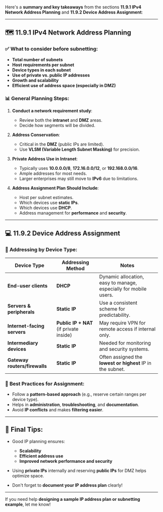 Here's a **summary and key takeaways** from the sections **11.9.1 IPv4 Network Address Planning** and **11.9.2 Device Address Assignment**:

---

## 🗺️ 11.9.1 IPv4 Network Address Planning

### ✅ **What to consider before subnetting:**

* **Total number of subnets**
* **Host requirements per subnet**
* **Device types in each subnet**
* **Use of private vs. public IP addresses**
* **Growth and scalability**
* **Efficient use of address space (especially in DMZ)**

### 📊 **General Planning Steps:**

1. **Conduct a network requirement study**:

   * Review both the **intranet** and **DMZ** areas.
   * Decide how segments will be divided.
2. **Address Conservation**:

   * Critical in the **DMZ** (public IPs are limited).
   * Use **VLSM (Variable Length Subnet Masking)** for precision.
3. **Private Address Use in Intranet**:

   * Typically uses **10.0.0.0/8**, **172.16.0.0/12**, or **192.168.0.0/16**.
   * Ample addresses for most needs.
   * Larger enterprises may still move to **IPv6** due to limitations.
4. **Address Assignment Plan Should Include**:

   * Host per subnet estimates.
   * Which devices use **static IPs**.
   * Which devices use **DHCP**.
   * Address management for **performance** and **security**.

---

## 💻 11.9.2 Device Address Assignment

### 🔧 **Addressing by Device Type:**

| Device Type                   | Addressing Method                       | Notes                                                            |
| ----------------------------- | --------------------------------------- | ---------------------------------------------------------------- |
| **End-user clients**          | **DHCP**                                | Dynamic allocation, easy to manage, especially for mobile users. |
| **Servers & peripherals**     | **Static IP**                           | Use a consistent scheme for predictability.                      |
| **Internet-facing servers**   | **Public IP + NAT** (if private inside) | May require VPN for remote access if internal only.              |
| **Intermediary devices**      | **Static IP**                           | Needed for monitoring and security systems.                      |
| **Gateway routers/firewalls** | **Static IP**                           | Often assigned the **lowest or highest** IP in the subnet.       |

### 🧭 **Best Practices for Assignment**:

* Follow a **pattern-based approach** (e.g., reserve certain ranges per device type).
* Helps in **administration**, **troubleshooting**, and **documentation**.
* Avoid **IP conflicts** and makes **filtering easier**.

---

## 🔑 Final Tips:

* Good IP planning ensures:

  * **Scalability**
  * **Efficient address use**
  * **Improved network performance and security**
* Using **private IPs** internally and reserving **public IPs** for DMZ helps optimize space.
* Don't forget to **document your IP address plan** clearly!

---

If you need help **designing a sample IP address plan or subnetting example**, let me know!
